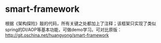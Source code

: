 # smart-framework
根据《架构探险》敲的代码，所有关键之处都加上了注释；该框架只实现了类似spring的DI/AOP等基本功能，可做demo学习。可对比原版：http://git.oschina.net/huangyong/smart-framework
